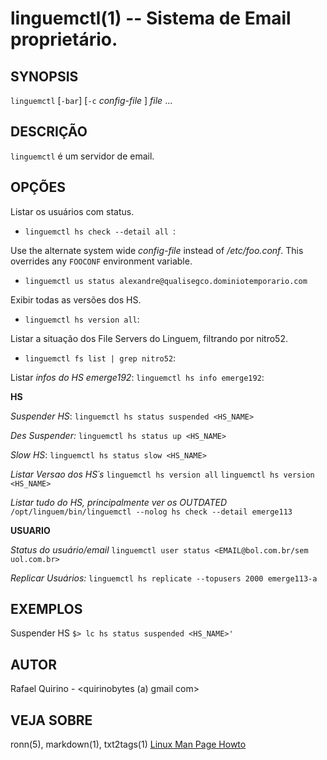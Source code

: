linguemctl(1) -- Sistema de Email proprietário.
===============================================


SYNOPSIS
--------

`linguemctl` [`-bar`] [`-c` *config-file* ] *file* ...

DESCRIÇÃO
---------

`linguemctl` é um servidor de email.

OPÇÕES
------

Listar os usuários com status.
* `linguemctl hs check --detail all `:

Use the alternate system wide *config-file* instead of */etc/foo.conf*. This
  overrides any `FOOCONF` environment variable.
* `linguemctl us status alexandre@qualisegco.dominiotemporario.com`

Exibir todas as versões dos HS.
* `linguemctl hs version all`:

Listar a situação dos File Servers do Linguem, filtrando por nitro52.
* `linguemctl fs list | grep nitro52`:

Listar *infos do HS emerge192*:
`linguemctl hs info emerge192`:


**HS** 

*Suspender HS*:
`linguemctl hs status suspended <HS_NAME>`

*Des Suspender:* 
`linguemctl hs status up <HS_NAME>`

*Slow HS*:
`linguemctl hs status slow <HS_NAME>`

*Listar Versao dos HS´s*
`linguemctl hs version all`
`linguemctl hs version <HS_NAME>`


*Listar tudo do HS, principalmente ver os OUTDATED*
`/opt/linguem/bin/linguemctl --nolog hs check --detail emerge113`


**USUARIO**

*Status do usuário/email* 
`linguemctl user status <EMAIL@bol.com.br/sem uol.com.br> `

*Replicar Usuários:*
`linguemctl hs replicate --topusers 2000 emerge113-a`

EXEMPLOS
--------

Suspender HS
   `$> lc hs status suspended <HS_NAME>'`


AUTOR
-----

Rafael Quirino - <quirinobytes (a) gmail com>

VEJA SOBRE
----------

ronn(5), markdown(1), txt2tags(1) [Linux Man Page Howto](
http://www.schweikhardt.net/man_page_howto.html)
